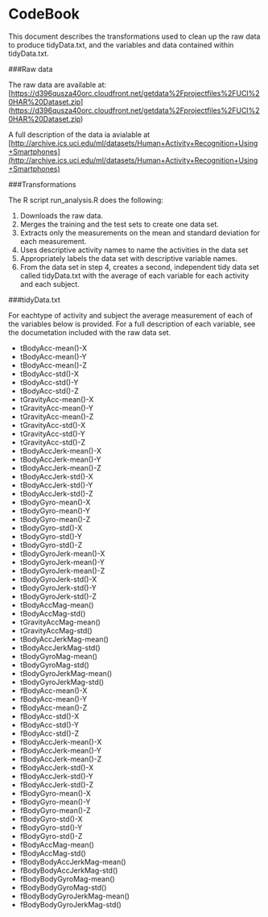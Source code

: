 # CodeBook

This document describes the transformations used to clean up the raw data to produce tidyData.txt, and the variables and data contained within tidyData.txt.

###Raw data



The raw data are available at: [https://d396qusza40orc.cloudfront.net/getdata%2Fprojectfiles%2FUCI%20HAR%20Dataset.zip] (https://d396qusza40orc.cloudfront.net/getdata%2Fprojectfiles%2FUCI%20HAR%20Dataset.zip) 

A full description of the data ia avialable at [http://archive.ics.uci.edu/ml/datasets/Human+Activity+Recognition+Using+Smartphones](http://archive.ics.uci.edu/ml/datasets/Human+Activity+Recognition+Using+Smartphones)

###Transformations

The R script run_analysis.R does the following:

1. Downloads the raw data.
2. Merges the training and the test sets to create one data set.
3. Extracts only the measurements on the mean and standard deviation for each measurement.
4. Uses descriptive activity names to name the activities in the data set
5. Appropriately labels the data set with descriptive variable names.
6. From the data set in step 4, creates a second, independent tidy data set called tidyData.txt with the average of each variable for each activity and each subject.

###tidyData.txt

For eachtype of activity and subject the average measurement of each of the variables below is provided. For a full description of each variable, see the documetation included with the raw data set.

* tBodyAcc-mean()-X 
* tBodyAcc-mean()-Y 
* tBodyAcc-mean()-Z
* tBodyAcc-std()-X
* tBodyAcc-std()-Y
* tBodyAcc-std()-Z
* tGravityAcc-mean()-X 
* tGravityAcc-mean()-Y 
* tGravityAcc-mean()-Z 
* tGravityAcc-std()-X
* tGravityAcc-std()-Y 
* tGravityAcc-std()-Z
* tBodyAccJerk-mean()-X
* tBodyAccJerk-mean()-Y
* tBodyAccJerk-mean()-Z
* tBodyAccJerk-std()-X
* tBodyAccJerk-std()-Y 
* tBodyAccJerk-std()-Z
* tBodyGyro-mean()-X 
* tBodyGyro-mean()-Y
* tBodyGyro-mean()-Z 
* tBodyGyro-std()-X
* tBodyGyro-std()-Y
* tBodyGyro-std()-Z
* tBodyGyroJerk-mean()-X
* tBodyGyroJerk-mean()-Y
* tBodyGyroJerk-mean()-Z
* tBodyGyroJerk-std()-X 
* tBodyGyroJerk-std()-Y 
* tBodyGyroJerk-std()-Z 
* tBodyAccMag-mean()
* tBodyAccMag-std()
* tGravityAccMag-mean()
* tGravityAccMag-std()
* tBodyAccJerkMag-mean()
* tBodyAccJerkMag-std() 
* tBodyGyroMag-mean() 
* tBodyGyroMag-std()
* tBodyGyroJerkMag-mean()
* tBodyGyroJerkMag-std()
* fBodyAcc-mean()-X 
* fBodyAcc-mean()-Y
* fBodyAcc-mean()-Z
* fBodyAcc-std()-X
* fBodyAcc-std()-Y 
* fBodyAcc-std()-Z
* fBodyAccJerk-mean()-X
* fBodyAccJerk-mean()-Y
* fBodyAccJerk-mean()-Z
* fBodyAccJerk-std()-X 
* fBodyAccJerk-std()-Y 
* fBodyAccJerk-std()-Z 
* fBodyGyro-mean()-X
* fBodyGyro-mean()-Y
* fBodyGyro-mean()-Z
* fBodyGyro-std()-X 
* fBodyGyro-std()-Y
* fBodyGyro-std()-Z
* fBodyAccMag-mean()
* fBodyAccMag-std()
* fBodyBodyAccJerkMag-mean()
* fBodyBodyAccJerkMag-std()
* fBodyBodyGyroMag-mean()
* fBodyBodyGyroMag-std()
* fBodyBodyGyroJerkMag-mean()
* fBodyBodyGyroJerkMag-std()

